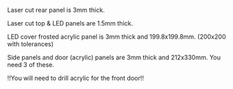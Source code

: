 Laser cut rear panel is 3mm thick.

Laser cut top & LED panels are 1.5mm thick.

LED cover frosted acrylic panel is 3mm thick and 199.8x199.8mm. (200x200 with tolerances)

Side panels and door (acrylic) panels are 3mm thick and 212x330mm. You need 3 of these.

!!You will need to drill acrylic for the front door!!